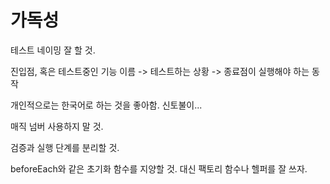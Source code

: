 # 가독성

테스트 네이밍 잘 할 것.

진입점, 혹은 테스트중인 기능 이름 -> 테스트하는 상황 -> 종료점이 실행해야 하는 동작

개인적으로는 한국어로 하는 것을 좋아함. 신토불이...

매직 넘버 사용하지 말 것.

검증과 실행 단계를 분리할 것.

beforeEach와 같은 초기화 함수를 지양할 것. 대신 팩토리 함수나 헬퍼를 잘 쓰자.

